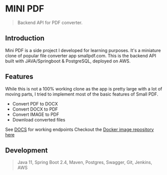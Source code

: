 # MINI PDF

> Backend API for PDF converter.

## Introduction

Mini PDF is a side project I developed for learning purposes. It's a miniature clone of popular file converter app smallpdf.com. This is the backend API built with JAVA/Springboot & PostgreSQL, deployed on AWS.

## Features

While this is not a 100% working clone as the app is pretty large with a lot of moving parts, I tried to implement most of the basic features of Small PDF.

- Convert PDF to DOCX
- Convert DOCX to PDF 
- Convert IMAGE to PDF
- Download converted files


See [DOCS](http://minipdf-env.eba-92n2biwd.us-east-2.elasticbeanstalk.com//swagger-ui.html#/file-rest-controller) for working endpoints
Checkout the [Docker image repository here](https://hub.docker.com/repository/docker/kikiodazie/filesconverterapidocker)

## Development

> Java 11, Spring Boot 2.4, Maven, Postgres, Swagger, Git, Jenkins, AWS



